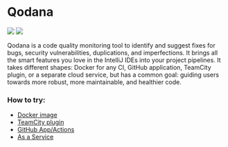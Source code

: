 # Qodana

![](https://github.com/katerinared/Qodana/blob/main/TeamCity%20Plugin/resources/alert_QD1.png)
![](https://github.com/katerinared/Qodana/blob/main/TeamCity%20Plugin/resources/thumbmail-1.png)

Qodana is a code quality monitoring tool to identify and suggest fixes for bugs, security vulnerabilities, duplications, and imperfections. It brings all the smart features you love in the IntelliJ IDEs into your project pipelines. It takes different shapes: Docker for any CI, GitHub application, TeamCity plugin, or a separate cloud service, but has a common goal: guiding users towards more robust, more maintainable, and healthier code.

### How to try:

* [Docker image](Docker%20Image/README.md)
* [TeamCity plugin](TeamCity%20Plugin/README.md)
* [GitHub App/Actions](GitHub/README.md)
* [As a Service](As%20a%20Service/README.md)
